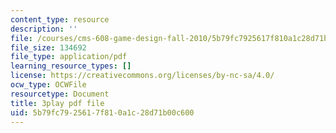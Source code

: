 ```yaml
---
content_type: resource
description: ''
file: /courses/cms-608-game-design-fall-2010/5b79fc7925617f810a1c28d71b00c600_68557.pdf
file_size: 134692
file_type: application/pdf
learning_resource_types: []
license: https://creativecommons.org/licenses/by-nc-sa/4.0/
ocw_type: OCWFile
resourcetype: Document
title: 3play pdf file
uid: 5b79fc79-2561-7f81-0a1c-28d71b00c600
---
```

